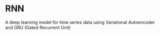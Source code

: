 # RNN
A deep learning model for time series data using Variational Autoencoder and GRU (Gated Recurrent Unit)
